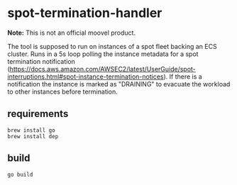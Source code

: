 # spot-termination-handler

**Note:** This is not an official moovel product.

The tool is supposed to run on instances of a spot fleet backing an ECS cluster. Runs in a 5s loop polling the instance metadata for a spot termination notification (https://docs.aws.amazon.com/AWSEC2/latest/UserGuide/spot-interruptions.html#spot-instance-termination-notices). If there is a notification the instance is marked as "DRAINING" to evacuate the workload to other instances before termination.

## requirements

```
brew install go
brew install dep
```

## build

```
go build
```
